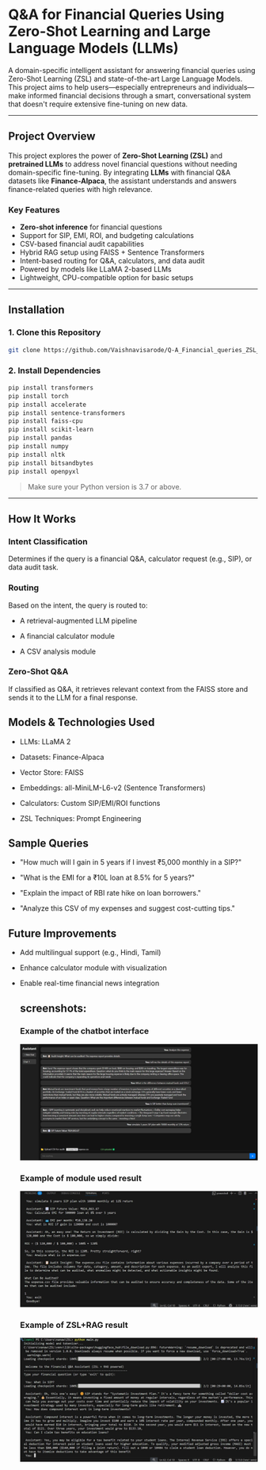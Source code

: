 #  Q&A for Financial Queries Using Zero-Shot Learning and Large Language Models (LLMs)

A domain-specific intelligent assistant for answering financial queries using Zero-Shot Learning (ZSL) and state-of-the-art Large Language Models. This project aims to help users—especially entrepreneurs and individuals—make informed financial decisions through a smart, conversational system that doesn't require extensive fine-tuning on new data.

---

##  Project Overview

This project explores the power of **Zero-Shot Learning (ZSL)** and **pretrained LLMs** to address novel financial questions without needing domain-specific fine-tuning. By integrating **LLMs** with financial Q&A datasets like **Finance-Alpaca**, the assistant understands and answers finance-related queries with high relevance.

###  Key Features

-  **Zero-shot inference** for financial questions
-  Support for SIP, EMI, ROI, and budgeting calculations
-  CSV-based financial audit capabilities
-  Hybrid RAG setup using FAISS + Sentence Transformers
-  Intent-based routing for Q&A, calculators, and data audit
-  Powered by models like  LLaMA 2-based LLMs
-  Lightweight, CPU-compatible option for basic setups

---
##  Installation

### 1. Clone this Repository

```bash
git clone https://github.com/Vaishnavisarode/Q-A_Financial_queries_ZSL_LLMs.git

```

### 2. Install Dependencies

```bash
pip install transformers
pip install torch
pip install accelerate
pip install sentence-transformers
pip install faiss-cpu
pip install scikit-learn
pip install pandas
pip install numpy
pip install nltk
pip install bitsandbytes
pip install openpyxl
```

>  Make sure your Python version is 3.7 or above.

---

##  How It Works

### Intent Classification
Determines if the query is a financial Q&A, calculator request (e.g., SIP), or data audit task.

### Routing
Based on the intent, the query is routed to:

- A retrieval-augmented LLM pipeline

- A financial calculator module

- A CSV analysis module

### Zero-Shot Q&A
If classified as Q&A, it retrieves relevant context from the FAISS store and sends it to the LLM for a final response.

## Models & Technologies Used
- LLMs: LLaMA 2 

- Datasets: Finance-Alpaca

- Vector Store: FAISS

- Embeddings: all-MiniLM-L6-v2 (Sentence Transformers)

- Calculators: Custom SIP/EMI/ROI functions

- ZSL Techniques: Prompt Engineering

## Sample Queries
- "How much will I gain in 5 years if I invest ₹5,000 monthly in a SIP?"

- "What is the EMI for a ₹10L loan at 8.5% for 5 years?"

- "Explain the impact of RBI rate hike on loan borrowers."

- "Analyze this CSV of my expenses and suggest cost-cutting tips."

## Future Improvements
- Add multilingual support (e.g., Hindi, Tamil)

- Enhance calculator module with visualization

- Enable real-time financial news integration

  ## screenshots:
  ### Example of the chatbot interface
  ![Alt Text](Output_images/App_output.jpeg)

  ### Example of module used result
  ![Alt Text](Output_images/Module_used_result.jpeg)

  ### Example of ZSL+RAG result 
  ![Alt Text](Output_images/Result.jpeg)
  
